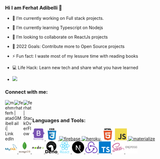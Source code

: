 ### Hi I am Ferhat Adibelli 👋

- 🔭 I’m currently working on Full stack projects.
- 🌱 I’m currently learning Typescript on Nodejs
- 👯 I’m looking to collaborate on ReactJs projects
- 🥅 2022 Goals: Contribute more to Open Source projects
- ⚡ Fun fact: I waste most of my lessure time with reading books
- 💻 Life Hack: Learn new tech and share what you have learned

- <img src='https://github-readme-stats.vercel.app/api?username=ferhatadibelli0&&show_icons=true&title_color=ffffff&icon_color=bb2acf&text_color=daf7dc&bg_color=151515'/>

### Connect with me:

[<img align="left" alt="mehmferhatadibelli| LinkedIn" width="30px" src="https://user-images.githubusercontent.com/75525090/159126797-a1512f11-cbd6-4b66-9775-0d1b92cdde15.png" />][linkedin]
<a href="mailto:ferhatadibelli9@gmail.com"><img align="left" alt="ferhat | GMail" width="30px" src="https://user-images.githubusercontent.com/75525090/159127016-3e4d9b5f-0478-4667-ab64-8a330d00bdae.png" />[<img align="left" alt="ferhat | StackOverFlow" width="30px" src="https://user-images.githubusercontent.com/75525090/159127189-fb5b27a4-5fb5-4675-9d17-71548ce63b68.png" />][stackoverflow]

<br />
<br />

[linkedin]: https://www.linkedin.com/in/ferhatadibelli9/
[stackoverflow]: https://stackoverflow.com/users/19093788/ferhat-adibelli

### Languages and Tools:

<p align="left"> <a href="https://getbootstrap.com" target="_blank" rel="noreferrer"> <img src="https://raw.githubusercontent.com/devicons/devicon/master/icons/bootstrap/bootstrap-plain-wordmark.svg" alt="bootstrap" width="40" height="40"/> </a> <a href="https://www.w3schools.com/css/" target="_blank" rel="noreferrer"> <img src="https://raw.githubusercontent.com/devicons/devicon/master/icons/css3/css3-original-wordmark.svg" alt="css3" width="40" height="40"/> </a> <a href="https://www.djangoproject.com/" target="_blank" rel="noreferrer"><img src="https://www.vectorlogo.zone/logos/firebase/firebase-icon.svg" alt="firebase" width="40" height="40"/> </a> <a href="https://heroku.com" target="_blank" rel="noreferrer"> <img src="https://www.vectorlogo.zone/logos/heroku/heroku-icon.svg" alt="heroku" width="40" height="40"/> </a> <a href="https://www.w3.org/html/" target="_blank" rel="noreferrer"> <img src="https://raw.githubusercontent.com/devicons/devicon/master/icons/html5/html5-original-wordmark.svg" alt="html5" width="40" height="40"/> </a> <a href="https://developer.mozilla.org/en-US/docs/Web/JavaScript" target="_blank" rel="noreferrer"> <img src="https://raw.githubusercontent.com/devicons/devicon/master/icons/javascript/javascript-original.svg" alt="javascript" width="40" height="40"/> </a> <a href="https://materializecss.com/" target="_blank" rel="noreferrer"> <img src="https://raw.githubusercontent.com/prplx/svg-logos/5585531d45d294869c4eaab4d7cf2e9c167710a9/svg/materialize.svg" alt="materialize" width="40" height="40"/> </a> <a href="https://www.mysql.com/" target="_blank" rel="noreferrer"> <img src="https://raw.githubusercontent.com/devicons/devicon/master/icons/mysql/mysql-original-wordmark.svg" alt="mysql" width="40" height="40"/> </a> <a href="https://nodejs.org" target="_blank" rel="noreferrer"><img src="https://raw.githubusercontent.com/devicons/devicon/master/icons/mongodb/mongodb-original-wordmark.svg" alt="mongodb" width="40" height="40"/> </a> <a href="https://www.mongodb.com" target="_blank" rel="noreferrer"> <img src="https://raw.githubusercontent.com/devicons/devicon/master/icons/nodejs/nodejs-original-wordmark.svg" alt="nodejs" width="40" height="40"/> </a><a href="https://deno.land/" target="_blank" rel="noreferrer"> <img src="https://raw.githubusercontent.com/devicons/devicon/master/icons/denojs/denojs-original-wordmark.svg" alt="deno" width="40" height="40"/> </a> <a href="https://reactjs.org//" target="_blank" rel="noreferrer"><img src="https://raw.githubusercontent.com/devicons/devicon/master/icons/react/react-original-wordmark.svg" alt="react" width="40" height="40"/> </a><a href="https://nextjs.org/" background="white" target="_blank" rel="noreferrer"><img src="https://raw.githubusercontent.com/devicons/devicon/master/icons/nextjs/nextjs-original.svg" alt="nextjs" width="40" height="40" /> </a> <a href="https://redux.js.org" target="_blank" rel="noreferrer"> <img src="https://raw.githubusercontent.com/devicons/devicon/master/icons/redux/redux-original.svg" alt="redux" width="40" height="40"/> </a><a href="https://typescript.org/"target="_blank" rel="noreferrer"><img src="https://raw.githubusercontent.com/devicons/devicon/master/icons/typescript/typescript-original.svg" alt="typescript" width="40" height="40" /> <a href="https://sass-lang.com" target="_blank" rel="noreferrer"> <img src="https://raw.githubusercontent.com/devicons/devicon/master/icons/sass/sass-original.svg" alt="sass" width="40" height="40"/> </a><a href="https://www.expressjs.org" background="white" target="_blank" rel="noreferrer"><img src="https://raw.githubusercontent.com/devicons/devicon/master/icons/express/express-original-wordmark.svg" alt="expressjs" width="40" height="40" /> </a> </p>
